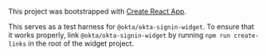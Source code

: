 This project was bootstrapped with [Create React App](https://github.com/facebookincubator/create-react-app).

This serves as a test harness for `@okta/okta-signin-widget`. To ensure that it works properly, link `@okta/okta-signin-widget` by running `npm run create-links` in the root of the widget project.
